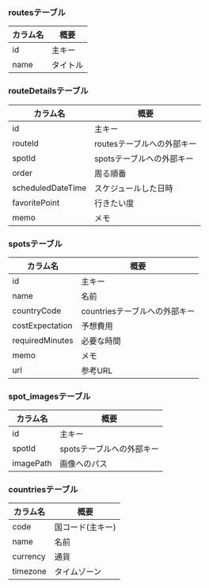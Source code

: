### routesテーブル

|カラム名|概要|
|---|---|
|id|主キー|
|name|タイトル|

### routeDetailsテーブル

|カラム名|概要|
|---|---|
|id|主キー|
|routeId|routesテーブルへの外部キー|
|spotId|spotsテーブルへの外部キー|
|order|周る順番|
|scheduledDateTime|スケジュールした日時|
|favoritePoint|行きたい度|
|memo|メモ|

### spotsテーブル

|カラム名|概要|
|---|---|
|id|主キー|
|name|名前|
|countryCode|countriesテーブルへの外部キー|
|costExpectation|予想費用|
|requiredMinutes|必要な時間|
|memo|メモ|
|url|参考URL|

### spot_imagesテーブル

|カラム名|概要|
|---|---|
|id|主キー|
|spotId|spotsテーブルへの外部キー|
|imagePath|画像へのパス|

### countriesテーブル

|カラム名|概要|
|---|---|
|code|国コード(主キー)|
|name|名前|
|currency|通貨|
|timezone|タイムゾーン|
